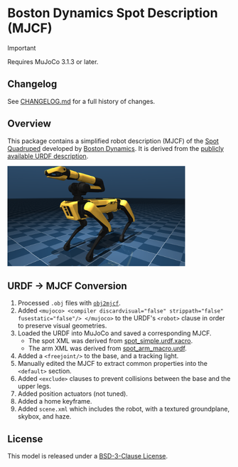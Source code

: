 # Boston Dynamics Spot Description (MJCF)

> [!IMPORTANT]
> Requires MuJoCo 3.1.3 or later.

## Changelog

See [CHANGELOG.md](./CHANGELOG.md) for a full history of changes.

## Overview

This package contains a simplified robot description (MJCF) of the [Spot
Quadruped](https://bostondynamics.com/products/spot/) developed by [Boston
Dynamics](https://bostondynamics.com/). It is derived from the [publicly
available URDF description](https://github.com/bdaiinstitute/spot_ros2).

<p float="left">
  <img src="spot.png" width="400">
</p>

## URDF → MJCF Conversion

1. Processed `.obj` files with [`obj2mjcf`](https://github.com/kevinzakka/obj2mjcf).
2. Added `<mujoco> <compiler discardvisual="false" strippath="false" fusestatic="false"/> </mujoco>` to the URDF's
   `<robot>` clause in order to preserve visual geometries.
3. Loaded the URDF into MuJoCo and saved a corresponding MJCF.
    * The spot XML was derived from [spot_simple.urdf.xacro](https://github.com/bdaiinstitute/spot_ros2/blob/main/spot_description/urdf/spot_simple.urdf.xacro).
    * The arm XML was derived from [spot_arm_macro.urdf](https://github.com/bdaiinstitute/spot_ros2/blob/main/spot_description/urdf/spot_arm_macro.urdf).
4. Added a `<freejoint/>` to the base, and a tracking light.
5. Manually edited the MJCF to extract common properties into the `<default>` section.
6. Added `<exclude>` clauses to prevent collisions between the base and the upper legs.
7. Added position actuators (not tuned).
8. Added a home keyframe.
9. Added `scene.xml` which includes the robot, with a textured groundplane, skybox, and haze.

## License

This model is released under a [BSD-3-Clause License](LICENSE).
